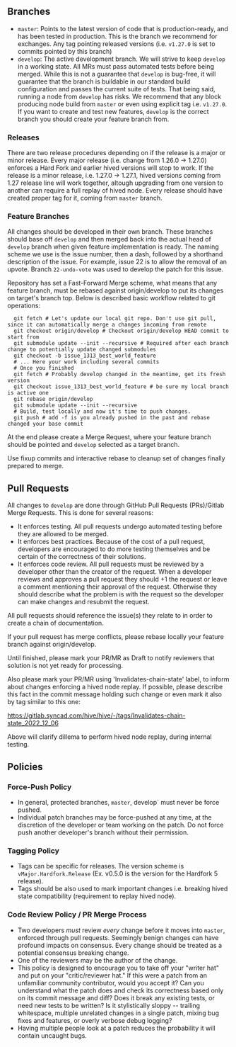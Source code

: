 ## Branches
- `master`: Points to the latest version of code that is production-ready, and has been tested in production. This is the branch we recommend for exchanges. Any tag pointing released versions (i.e. `v1.27.0` is set to commits pointed by this branch)
- `develop`: The active development branch. We will strive to keep `develop` in a working state. All MRs must pass automated tests before being merged. While this is not a guarantee that `develop` is bug-free, it will guarantee that the branch is buildable in our standard build configuration and passes the current suite of tests. That being said, running a node from `develop` has risks.  We recommend that any block producing node build from `master` or even using explicit tag i.e. `v1.27.0`. If you want to create and test new features, `develop` is the correct branch you should create your feature branch from.

### Releases

There are two release procedures depending on if the release is a major or minor release. Every major release (i.e. change from 1.26.0 -> 1.27.0) enforces a Hard Fork and earlier hived versions will stop to work. If the release is a minor release, i.e. 1.27.0 -> 1.27.1, hived versions coming from 1.27 release line will work together, altough upgrading from one version to another can require a full replay of hived node. Every release should have created proper tag for it, coming from `master` branch.

### Feature Branches

All changes should be developed in their own branch. These branches should base off `develop` and then merged back into the actual head of `develop` branch when given feature implementation is ready. The naming scheme we use is the issue number, then a dash, followed by a shorthand description of the issue. For example, issue 22 is to allow the removal of an upvote. Branch `22-undo-vote` was used to develop the patch for this issue. 

Repository has set a Fast-Forward Merge scheme, what means that any feature branch, must be rebased against origin/develop to put its changes on target's branch top. Below is described basic workflow related to git operations:

```
  git fetch # Let's update our local git repo. Don't use git pull, since it can automatically merge a changes incoming from remote
  git checkout origin/develop # Checkout origin/develop HEAD commit to start from
  git submodule update --init --recursive # Required after each branch change to potentially update changed submodules
  git checkout -b issue_1313_best_world_feature
  # ... Here your work including several commits
  # Once you finished
  git fetch # Probably develop changed in the meantime, get its fresh version
  git checkout issue_1313_best_world_feature # be sure my local branch is active one
  git rebase origin/develop
  git submodule update --init --recursive
  # Build, test locally and now it's time to push changes. 
  git push # add -f is you already pushed in the past and rebase changed your base commit
```

At the end please create a Merge Request, where your feature branch should be pointed and `develop` selected as a target branch.

Use fixup commits and interactive rebase to cleanup set of changes finally prepared to merge.

## Pull Requests

All changes to `develop` are done through GitHub Pull Requests (PRs)/Gitlab Merge Requests. This is done for several reasons:

- It enforces testing. All pull requests undergo automated testing before they are allowed to be merged.
- It enforces best practices. Because of the cost of a pull request, developers are encouraged to do more testing themselves and be certain of the correctness of their solutions.
- It enforces code review. All pull requests must be reviewed by a developer other than the creator of the request. When a developer reviews and approves a pull request they should +1 the request or leave a comment mentioning their approval of the request. Otherwise they should describe what the problem is with the request so the developer can make changes and resubmit the request.

All pull requests should reference the issue(s) they relate to in order to create a chain of documentation.

If your pull request has merge conflicts, please rebase locally your feature branch against origin/develop.

Until finished, please mark your PR/MR as Draft to notify reviewers that solution is not yet ready for processing.

Also please mark your PR/MR using 'Invalidates-chain-state' label, to inform about changes enforcing a hived node replay. If possible, please describe this fact in the commit message holding such change or even mark it also by tag similar to this one:

https://gitlab.syncad.com/hive/hive/-/tags/Invalidates-chain-state_2022_12_06

Above will clarify dillema to perform hived node replay, during internal testing.

## Policies

### Force-Push Policy

- In general, protected branches, `master`, develop` must never be force pushed.
- Individual patch branches may be force-pushed at any time, at the discretion of the developer or team working on the patch. Do not force push another developer's branch without their permission.

### Tagging Policy

- Tags can be specific for releases. The version scheme is `vMajor.Hardfork.Release` (Ex. v0.5.0 is the version for the Hardfork 5 release).
- Tags should be also used to mark important changes i.e. breaking hived state compatibility (requirement to replay hived node).

### Code Review Policy / PR Merge Process

- Two developers *must* review *every* change before it moves into `master`, enforced through pull requests. Seemingly benign changes can have profound impacts on consensus. Every change should be treated as a potential consensus breaking change.
- One of the reviewers may be the author of the change.
- This policy is designed to encourage you to take off your "writer hat" and put on your "critic/reviewer hat."  If this were a patch from an unfamiliar community contributor, would you accept it?  Can you understand what the patch does and check its correctness based only on its commit message and diff? Does it break any existing tests, or need new tests to be written? Is it stylistically sloppy -- trailing whitespace, multiple unrelated changes in a single patch, mixing bug fixes and features, or overly verbose debug logging?
- Having multiple people look at a patch reduces the probability it will contain uncaught bugs.

